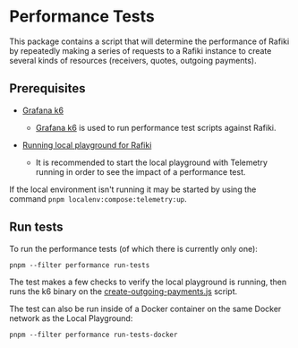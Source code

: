 # Performance Tests

This package contains a script that will determine the performance of Rafiki by repeatedly making a series of requests to a Rafiki instance to create several kinds of resources (receivers, quotes, outgoing payments).

## Prerequisites

- [Grafana k6](https://grafana.com/docs/k6/latest/set-up/install-k6/)

  - [Grafana k6](https://grafana.com/docs/k6/latest/) is used to run performance test scripts against Rafiki.

- [Running local playground for Rafiki](../../localenv/README.md)
  - It is recommended to start the local playground with Telemetry running in order to see the impact of a performance test.

If the local environment isn't running it may be started by using the command `pnpm localenv:compose:telemetry:up`.

## Run tests

To run the performance tests (of which there is currently only one):

```
pnpm --filter performance run-tests
```

The test makes a few checks to verify the local playground is running, then runs the k6 binary on the [create-outgoing-payments.js](./scripts/create-outgoing-payments.js) script.

The test can also be run inside of a Docker container on the same Docker network as the Local Playground:

```
pnpm --filter performance run-tests-docker
```
